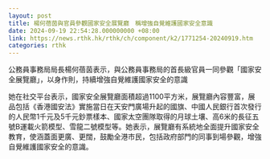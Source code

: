 ```yaml
---
layout: post
title: 楊何蓓茵與官員參觀國家安全展覽廳　稱增強自覺維護國家安全意識
date: 2024-09-19 22:54:28.000000000 +08:00
link: https://news.rthk.hk/rthk/ch/component/k2/1771254-20240919.htm
categories: rthk
---
```


公務員事務局局長楊何蓓茵表示，與公務員事務局的首長級官員一同參觀「國家安全展覽廳」，以身作則，持續增強自覺維護國家安全的意識

她在社交平台表示，國家安全展覽廳面積超過1100平方米，展覽廳內容豐富，展品包括《香港國安法》實施當日在天安門廣場升起的國旗、中國人民銀行首次發行的人民幣1千元及5千元鈔票樣本、國家太空團隊取得的月球土壤、高6米的長征五號B運載火箭模型、雪龍二號模型等。她表示，展覽廳有系統地全面提升國家安全教育，使涵蓋面更廣、更闊，鼓勵全港市民，包括政府部門的同事到場參觀，增強自覺維護國家安全的意識。
